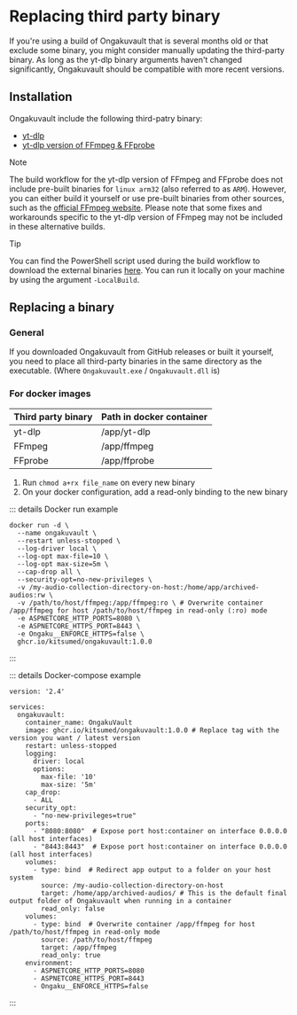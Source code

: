 # Replacing third party binary
If you're using a build of Ongakuvault that is several months old or that exclude some binary, you might consider manually updating the third-party binary.
As long as the yt-dlp binary arguments haven't changed significantly, Ongakuvault should be compatible with more recent versions.

## Installation
Ongakuvault include the following third-patry binary:

- [yt-dlp](https://github.com/yt-dlp/yt-dlp/releases/latest)
- [yt-dlp version of FFmpeg & FFprobe](https://github.com/yt-dlp/FFmpeg-Builds/releases/latest)

> [!NOTE]  
> The build workflow for the yt-dlp version of FFmpeg and FFprobe does not include pre-built binaries for `linux arm32` (also referred to as `ARM`). However,
> you can either build it yourself or use pre-built binaries from other sources, such as the [official FFmpeg website](https://ffmpeg.org/download.html).
> Please note that some fixes and workarounds specific to the yt-dlp version of FFmpeg may not be included in these alternative builds.

> [!TIP]
> You can find the PowerShell script used during the build workflow to download the external binaries [here](https://github.com/kitsumed/OngakuVault/blob/main/.github/workflows/scripts/download_external_binaries.ps1).
> You can run it locally on your machine by using the argument `-LocalBuild`.

## Replacing a binary
### General
If you downloaded Ongakuvault from GitHub releases or built it yourself, you need to place all third-party binaries in the same directory as the executable. (Where ``Ongakuvault.exe`` / ``Ongakuvault.dll`` is)
### For docker images

| Third party binary | Path in docker container |
|--------------------|--------------------------|
| yt-dlp             | /app/yt-dlp              |
| FFmpeg             | /app/ffmpeg              |
| FFprobe            | /app/ffprobe             |

1. Run ``chmod a+rx file_name`` on every new binary
2. On your docker configuration, add a read-only binding to the new binary

::: details Docker run example
```bash{10}
docker run -d \
  --name ongakuvault \
  --restart unless-stopped \
  --log-driver local \
  --log-opt max-file=10 \
  --log-opt max-size=5m \
  --cap-drop all \
  --security-opt=no-new-privileges \
  -v /my-audio-collection-directory-on-host:/home/app/archived-audios:rw \
  -v /path/to/host/ffmpeg:/app/ffmpeg:ro \ # Overwrite container /app/ffmpeg for host /path/to/host/ffmpeg in read-only (:ro) mode
  -e ASPNETCORE_HTTP_PORTS=8080 \
  -e ASPNETCORE_HTTPS_PORT=8443 \
  -e Ongaku__ENFORCE_HTTPS=false \
  ghcr.io/kitsumed/ongakuvault:1.0.0
```
:::

::: details Docker-compose example
```yaml{25-29}
version: '2.4'

services:
  ongakuvault:
    container_name: OngakuVault
    image: ghcr.io/kitsumed/ongakuvault:1.0.0 # Replace tag with the version you want / latest version
    restart: unless-stopped
    logging:
      driver: local
      options:
        max-file: '10'
        max-size: '5m'
    cap_drop:
      - ALL
    security_opt:
      - "no-new-privileges=true"
    ports:
      - "8080:8080"  # Expose port host:container on interface 0.0.0.0 (all host interfaces)
      - "8443:8443"  # Expose port host:container on interface 0.0.0.0 (all host interfaces)
    volumes:
      - type: bind  # Redirect app output to a folder on your host system
        source: /my-audio-collection-directory-on-host
        target: /home/app/archived-audios/ # This is the default final output folder of Ongakuvault when running in a container
        read_only: false
    volumes:
      - type: bind  # Overwrite container /app/ffmpeg for host /path/to/host/ffmpeg in read-only mode
        source: /path/to/host/ffmpeg
        target: /app/ffmpeg 
        read_only: true
    environment:
      - ASPNETCORE_HTTP_PORTS=8080
      - ASPNETCORE_HTTPS_PORT=8443
      - Ongaku__ENFORCE_HTTPS=false
```
:::